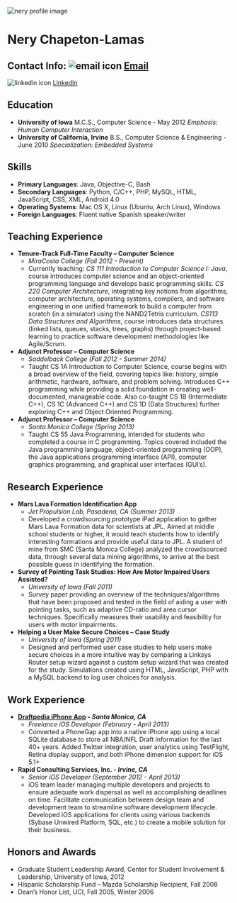 ![nery profile image](profile.jpeg)
# Nery Chapeton-Lamas
## Contact Info: ![email icon](Mail-icon.png) [Email](mailto:nchapetonLamas@miracosta.edu) 
![linkedin icon](linkedin-icon.png) [LinkedIn](https://www.linkedin.com/in/nerychapeton/)


## Education

 - **University of Iowa**
M.C.S., Computer Science - May 2012
*Emphasis: Human Computer Interaction*
- **University of California, Irvine**
B.S., Computer Science & Engineering - June 2010
*Specialization: Embedded Systems*

## Skills
- **Primary Languages**: Java, Objective-C, Bash
- **Secondary Languages**: Python, C/C++, PHP, MySQL, HTML, JavaScript, CSS, XML, Android 4.0
- **Operating Systems**: Mac OS X, Linux (Ubuntu, Arch Linux), Windows
- **Foreign Languages**:  Fluent native Spanish speaker/writer


## Teaching Experience
- **Tenure-Track Full-Time Faculty – Computer Science**
	- *MiraCosta College (Fall 2012 - Present)*
	- Currently teaching: *CS 111 Introduction to Computer Science I: Java*, course introduces computer science and an object-oriented programming language and develops basic programming skills. *CS 220 Computer Architecture*, integrating key notions from algorithms, computer architecture, operating systems, compilers, and software engineering in one unified framework to build a computer from scratch (in a simulator) using the NAND2Tetris curriculum. *CS113 Data Structures and Algorithms*, course introduces data structures (linked lists, queues, stacks, trees, graphs) through project-based learning to practice software development methodologies like Agile/Scrum.
- **Adjunct Professor – Computer Science**
	- *Saddelback College (Fall 2012 - Summer 2014)*
	- Taught CS 1A Introduction to Computer Science, course begins with a broad overview of the field, covering topics like: history, simple arithmetic, hardware, software, and problem solving.  Introduces C++ programming while providing a solid foundation in creating well-documented, manageable code.  Also co-taught CS 1B (Intermediate C++), CS 1C (Advanced C++) and CS 1D (Data Structures) further exploring C++ and Object Oriented Programming.
- **Adjunct Professor – Computer Science**
	- *Santa Monica College	(Spring 2013)*
	- Taught CS 55 Java Programming, intended for students who completed a course in C programming. Topics covered included the Java programming language, object-oriented programming (OOP), the Java applications programming interface (API), computer graphics programming, and graphical user interfaces (GUI’s).


## Research Experience
- **Mars Lava Formation Identification App**
	- *Jet Propulsion Lab, Pasadena, CA (Summer 2013)*
	- Developed a crowdsourcing prototype iPad application to gather Mars Lava Formation data for scientists at JPL. Aimed at middle school students or higher, it would teach students how to identify interesting formations and provide useful data to JPL. A student of mine from SMC (Santa Monica College) analyzed the crowdsourced data, through several data mining algorithms, to arrive at the best possible guess in identifying the formation.
- **Survey of Pointing Task Studies: How Are Motor Impaired Users Assisted?**
	- *University of Iowa (Fall 2011)*
	- Survey paper providing an overview of the techniques/algorithms that have been proposed and tested in the field of aiding a user with pointing tasks, such as adaptive CD-ratio and area cursor techniques.  Specifically measures their usability and feasibility for users with motor impairments.
- **Helping a User Make Secure Choices – Case Study**
	- *University of Iowa (Spring 2011)*
	- Designed and performed user case studies to help users make secure choices in a more intuitive way by comparing a Linksys Router setup wizard against a custom setup wizard that was created for the study. Simulations created using HTML, JavaScript, PHP with a MySQL backend to log user choices for analysis.


## Work Experience
- **[Draftpedia iPhone App](https://www.forbes.com/sites/darrenheitner/2013/04/23/nfl-draft-data-conveniently-consolidated-by-new-mobile-app-draftpedia/#601c6f8030e0) - *Santa Monica, CA***
	- *Freelance iOS Developer (February - April 2013)*
	- Converted a PhoneGap app into a native iPhone app using a local SQLite database to store all NBA/NFL Draft information for the last 40+ years.  Added Twitter integration, user analytics using TestFlight, Retina display support, and both iPhone dimension support for iOS 5.1+
- **Rapid Consulting Services, Inc. - *Irvine, CA***
	- *Senior iOS Developer (September 2012 - April 2013)*
	- iOS team leader managing multiple developers and projects to ensure adequate work dispersal as well as accomplishing deadlines on time.  Facilitate communication between design team and development team to streamline software development lifecycle.  Developed iOS applications for clients using various backends (Sybase Unwired Platform, SQL, etc.) to create a mobile solution for their business.

## Honors and Awards
- Graduate Student Leadership Award, Center for Student Involvement & Leadership, University of Iowa, 2012
- Hispanic Scholarship Fund – Mazda Scholarship Recipient, Fall 2008
- Dean’s Honor List, UCI, Fall 2005, Winter 2006
